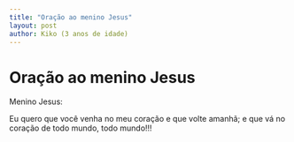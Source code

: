 ```yaml
---
title: "Oração ao menino Jesus"
layout: post
author: Kiko (3 anos de idade)
---
```


Oração ao menino Jesus
======================

Menino Jesus:

Eu quero que você venha no meu coração e que volte amanhã; e que vá no
coração de todo mundo, todo mundo!!!